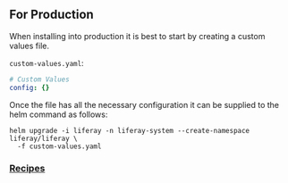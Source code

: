 ## For Production

When installing into production it is best to start by creating a custom values file.

`custom-values.yaml`:

```yaml
# Custom Values
config: {}
```

Once the file has all the necessary configuration it can be supplied to the helm command as follows:

```shell
helm upgrade -i liferay -n liferay-system --create-namespace liferay/liferay \
  -f custom-values.yaml
```

### [Recipes](RECIPES.md)
